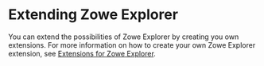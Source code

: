 # Extending Zowe Explorer

You can extend the possibilities of Zowe Explorer by creating you own extensions. For more information on how to create your own Zowe Explorer extension, see [Extensions for Zowe Explorer](https://github.com/zowe/vscode-extension-for-zowe/blob/master/docs/README-Extending.md).
